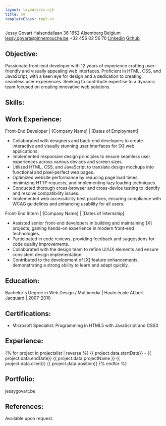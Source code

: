 ```yaml
---
layout: layouts/cv.njk
title: CV
templateClass: tmpl-cv
---
```



Jessy Govart
Halsendallaan 36
1652 Alsemberg Belgium
jessy.govart@pinnemouche.be
+32 456 02 56 70
[Linkedin](https://www.linkedin.com/in/jessy-govart-4b1389b/)
[Github](https://github.com/PolPasop)

## Objective:

Passionate front-end developer with 12 years of experience crafting user-friendly and visually appealing web interfaces. Proficient in HTML, CSS, and JavaScript, with a keen eye for design and a dedication to creating seamless user experiences. Seeking to contribute expertise to a dynamic team focused on creating innovative web solutions.

## Skills:


## Work Experience:

Front-End Developer | [Company Name] | [Dates of Employment]
- Collaborated with designers and back-end developers to create interactive and visually stunning user interfaces for [X] web applications.
- Implemented responsive design principles to ensure seamless user experiences across various devices and screen sizes.
- Utilized HTML, CSS, and JavaScript to translate design mockups into functional and pixel-perfect web pages.
- Optimized website performance by reducing page load times, minimizing HTTP requests, and implementing lazy loading techniques.
- Conducted thorough cross-browser and cross-device testing to identify and resolve compatibility issues.
- Implemented web accessibility best practices, ensuring compliance with WCAG guidelines and enhancing usability for all users.

Front-End Intern | [Company Name] | [Dates of Internship]
- Assisted senior front-end developers in building and maintaining [X] projects, gaining hands-on experience in modern front-end technologies.
- Participated in code reviews, providing feedback and suggestions for code quality improvements.
- Collaborated with the design team to refine UI/UX elements and ensure consistent design implementation.
- Contributed to the development of [X] feature enhancements, demonstrating a strong ability to learn and adapt quickly.

Education:
-------------
Bachelor's Degree in Web Design / Multimedia | Haute école ALbert Jacquard | 2007-2010

Certifications:
-------------
- Microsoft Specialist: Programming in HTML5 with JavaScript and CSS3

## Experience:

{% for project in projectslist | reverse %}
  {{ project.data.startDate}} - {{ project.data.endDate}}
  {{ project.data.projectName }}
  {{ project.data.client}}
  {{ project.data.position}}
{% endfor %}

## Portfolio:

jessygovart.be

## References:

Available upon request.